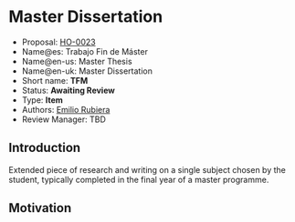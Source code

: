 # Master Dissertation

* Proposal: [HO-0023](0023-trabajo-fin-de-master.md)
* Name@es: Trabajo Fin de Máster
* Name@en-us: Master Thesis
* Name@en-uk: Master Dissertation
* Short name: **TFM**
* Status: **Awaiting Review**
* Type: **Item**
* Authors: [Emilio Rubiera](https://github.com/spitxa)
* Review Manager: TBD

## Introduction

Extended piece of research and writing on a single subject chosen by the student, typically completed in the final year of a master programme.

## Motivation
